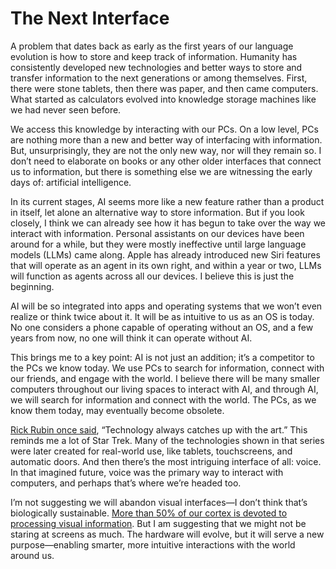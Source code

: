 # The Next Interface

A problem that dates back as early as the first years of our language evolution is how to store and keep track of information. Humanity has consistently developed new technologies and better ways to store and transfer information to the next generations or among themselves. First, there were stone tablets, then there was paper, and then came computers. What started as calculators evolved into knowledge storage machines like we had never seen before.

We access this knowledge by interacting with our PCs. On a low level, PCs are nothing more than a new and better way of interfacing with information. But, unsurprisingly, they are not the only new way, nor will they remain so. I don’t need to elaborate on books or any other older interfaces that connect us to information, but there is something else we are witnessing the early days of: artificial intelligence.

In its current stages, AI seems more like a new feature rather than a product in itself, let alone an alternative way to store information. But if you look closely, I think we can already see how it has begun to take over the way we interact with information. Personal assistants on our devices have been around for a while, but they were mostly ineffective until large language models (LLMs) came along. Apple has already introduced new Siri features that will operate as an agent in its own right, and within a year or two, LLMs will function as agents across all our devices. I believe this is just the beginning.

AI will be so integrated into apps and operating systems that we won’t even realize or think twice about it. It will be as intuitive to us as an OS is today. No one considers a phone capable of operating without an OS, and a few years from now, no one will think it can operate without AI.

This brings me to a key point: AI is not just an addition; it’s a competitor to the PCs we know today. We use PCs to search for information, connect with our friends, and engage with the world. I believe there will be many smaller computers throughout our living spaces to interact with AI, and through AI, we will search for information and connect with the world. The PCs, as we know them today, may eventually become obsolete.

[Rick Rubin once said](https://www.google.com/search?sca_esv=cbe3f3e487432d75&sca_upv=1&cs=0&sxsrf=ADLYWILObOpDEGirZ1oEUxSfGNe1FsiQ3g:1723724327272&q=The+Creative+Act:+A+Way+of+Being&stick=H4sIAAAAAAAAAONgFuLUz9U3MDIuMLJU4tVP1zc0LK4yskxPyavUEnAsLcnILwrJd8rPz_bPy6lcxKoQkpGq4FyUmliSWZaq4JhcYqXgqBCeWKmQn6bglJqZlw4AlQw4elEAAAA&sa=X&ved=2ahUKEwjs29zB_faHAxUPIhAIHfN2OTIQri56BAgEEAM&biw=1234&bih=880&dpr=2), “Technology always catches up with the art.” This reminds me a lot of Star Trek. Many of the technologies shown in that series were later created for real-world use, like tablets, touchscreens, and automatic doors. And then there’s the most intriguing interface of all: voice. In that imagined future, voice was the primary way to interact with computers, and perhaps that’s where we’re headed too.

I’m not suggesting we will abandon visual interfaces—I don’t think that’s biologically sustainable. [More than 50% of our cortex is devoted to processing visual information](https://www.rochester.edu/pr/Review/V74N4/0402_brainscience.html#:~:text=%E2%80%9CMore%20than%2050%20percent%20of,brain%20as%20a%20whole%20works.%E2%80%9D). But I am suggesting that we might not be staring at screens as much. The hardware will evolve, but it will serve a new purpose—enabling smarter, more intuitive interactions with the world around us.

